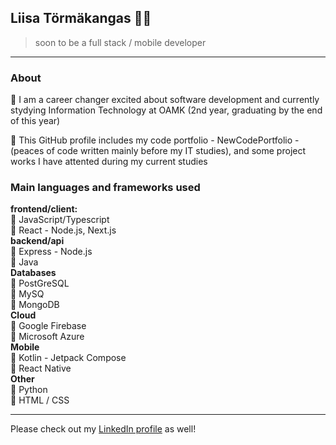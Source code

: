 ## Liisa Törmäkangas :ok_woman:
> soon to be a full stack / mobile developer

---

### About

🌱 I am a career changer excited about software development and currently stydying Information Technology at OAMK (2nd year, graduating by the end of this year)

🌱 This GitHub profile includes my code portfolio - NewCodePortfolio - (peaces of code written mainly before my IT studies), and some project works I have attented during my current studies

### Main languages and frameworks used

**frontend/client:**  
💬 JavaScript/Typescript  
💬 React - Node.js, Next.js  
**backend/api**  
💬 Express - Node.js  
💬 Java  
**Databases**  
💬 PostGreSQL  
💬 MySQ  
💬 MongoDB  
**Cloud**  
💬 Google Firebase  
💬 Microsoft Azure  
**Mobile**  
💬 Kotlin - Jetpack Compose  
💬 React Native  
**Other**  
💬 Python  
💬 HTML / CSS  

---

Please check out my [LinkedIn profile](https://www.linkedin.com/in/liisa-t%C3%B6rm%C3%A4kangas-65a784239/) as well!


